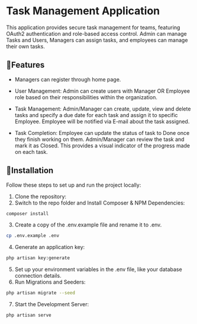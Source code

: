 # Task Management Application
This application provides secure task management for teams, featuring OAuth2 authentication and role-based access control. Admin can manage Tasks and Users, Managers can assign tasks, and employees can manage their own tasks.

## 🚀Features
* Managers can register through home page. 

* User Management: Admin can create users with Manager OR Employee role based on their responsibilities within the organization.

* Task Management: Admin/Manager can create, update, view and delete tasks and specify a due date for each task and assign it to specific Employee. Employee will be notified via E-mail about the task assigned.

* Task Completion: Employee can update the status of task to Done once they finish working on them. Admin/Manager can review the task and mark it as Closed. This provides a visual indicator of the progress made on each task.

## 🚀Installation

Follow these steps to set up and run the project locally:

1. Clone the repository:
2. Switch to the repo folder and Install Composer & NPM Dependencies:
```bash
composer install

```
3. Create a copy of the .env.example file and rename it to .env.
```bash
cp .env.example .env
```
4. Generate an application key:
```bash
php artisan key:generate
```
5. Set up your environment variables in the .env file, like your database connection details.
6. Run Migrations and Seeders:
```bash
php artisan migrate --seed
```
7. Start the Development Server:
```bash
php artisan serve
```
